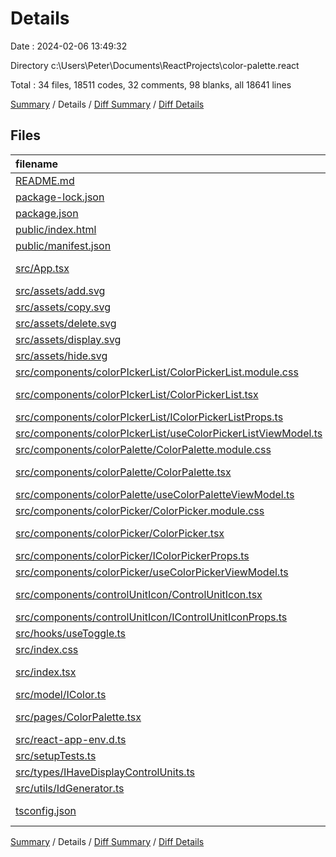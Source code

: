 # Details

Date : 2024-02-06 13:49:32

Directory c:\\Users\\Peter\\Documents\\ReactProjects\\color-palette.react

Total : 34 files,  18511 codes, 32 comments, 98 blanks, all 18641 lines

[Summary](results.md) / Details / [Diff Summary](diff.md) / [Diff Details](diff-details.md)

## Files
| filename | language | code | comment | blank | total |
| :--- | :--- | ---: | ---: | ---: | ---: |
| [README.md](/README.md) | Markdown | 26 | 0 | 21 | 47 |
| [package-lock.json](/package-lock.json) | JSON | 18,002 | 0 | 1 | 18,003 |
| [package.json](/package.json) | JSON | 43 | 0 | 1 | 44 |
| [public/index.html](/public/index.html) | HTML | 18 | 23 | 1 | 42 |
| [public/manifest.json](/public/manifest.json) | JSON | 9 | 0 | 0 | 9 |
| [src/App.tsx](/src/App.tsx) | TypeScript JSX | 6 | 0 | 3 | 9 |
| [src/assets/add.svg](/src/assets/add.svg) | XML | 8 | 0 | 0 | 8 |
| [src/assets/copy.svg](/src/assets/copy.svg) | XML | 5 | 0 | 0 | 5 |
| [src/assets/delete.svg](/src/assets/delete.svg) | XML | 5 | 0 | 0 | 5 |
| [src/assets/display.svg](/src/assets/display.svg) | XML | 4 | 0 | 0 | 4 |
| [src/assets/hide.svg](/src/assets/hide.svg) | XML | 5 | 0 | 0 | 5 |
| [src/components/colorPIckerList/ColorPickerList.module.css](/src/components/colorPIckerList/ColorPickerList.module.css) | CSS | 7 | 0 | 2 | 9 |
| [src/components/colorPIckerList/ColorPickerList.tsx](/src/components/colorPIckerList/ColorPickerList.tsx) | TypeScript JSX | 29 | 0 | 4 | 33 |
| [src/components/colorPIckerList/IColorPickerListProps.ts](/src/components/colorPIckerList/IColorPickerListProps.ts) | TypeScript | 4 | 0 | 2 | 6 |
| [src/components/colorPIckerList/useColorPickerListViewModel.ts](/src/components/colorPIckerList/useColorPickerListViewModel.ts) | TypeScript | 63 | 1 | 11 | 75 |
| [src/components/colorPalette/ColorPalette.module.css](/src/components/colorPalette/ColorPalette.module.css) | CSS | 15 | 0 | 3 | 18 |
| [src/components/colorPalette/ColorPalette.tsx](/src/components/colorPalette/ColorPalette.tsx) | TypeScript JSX | 35 | 0 | 4 | 39 |
| [src/components/colorPalette/useColorPaletteViewModel.ts](/src/components/colorPalette/useColorPaletteViewModel.ts) | TypeScript | 43 | 0 | 9 | 52 |
| [src/components/colorPicker/ColorPicker.module.css](/src/components/colorPicker/ColorPicker.module.css) | CSS | 16 | 0 | 4 | 20 |
| [src/components/colorPicker/ColorPicker.tsx](/src/components/colorPicker/ColorPicker.tsx) | TypeScript JSX | 36 | 0 | 3 | 39 |
| [src/components/colorPicker/IColorPickerProps.ts](/src/components/colorPicker/IColorPickerProps.ts) | TypeScript | 8 | 0 | 2 | 10 |
| [src/components/colorPicker/useColorPickerViewModel.ts](/src/components/colorPicker/useColorPickerViewModel.ts) | TypeScript | 19 | 0 | 5 | 24 |
| [src/components/controlUnitIcon/ControlUnitIcon.tsx](/src/components/controlUnitIcon/ControlUnitIcon.tsx) | TypeScript JSX | 22 | 0 | 2 | 24 |
| [src/components/controlUnitIcon/IControlUnitIconProps.ts](/src/components/controlUnitIcon/IControlUnitIconProps.ts) | TypeScript | 4 | 0 | 2 | 6 |
| [src/hooks/useToggle.ts](/src/hooks/useToggle.ts) | TypeScript | 14 | 0 | 4 | 18 |
| [src/index.css](/src/index.css) | CSS | 12 | 0 | 2 | 14 |
| [src/index.tsx](/src/index.tsx) | TypeScript JSX | 7 | 0 | 2 | 9 |
| [src/model/IColor.ts](/src/model/IColor.ts) | TypeScript | 4 | 0 | 1 | 5 |
| [src/pages/ColorPalette.tsx](/src/pages/ColorPalette.tsx) | TypeScript JSX | 4 | 0 | 2 | 6 |
| [src/react-app-env.d.ts](/src/react-app-env.d.ts) | TypeScript | 0 | 1 | 1 | 2 |
| [src/setupTests.ts](/src/setupTests.ts) | TypeScript | 1 | 4 | 1 | 6 |
| [src/types/IHaveDisplayControlUnits.ts](/src/types/IHaveDisplayControlUnits.ts) | TypeScript | 3 | 3 | 1 | 7 |
| [src/utils/IdGenerator.ts](/src/utils/IdGenerator.ts) | TypeScript | 8 | 0 | 3 | 11 |
| [tsconfig.json](/tsconfig.json) | JSON with Comments | 26 | 0 | 1 | 27 |

[Summary](results.md) / Details / [Diff Summary](diff.md) / [Diff Details](diff-details.md)